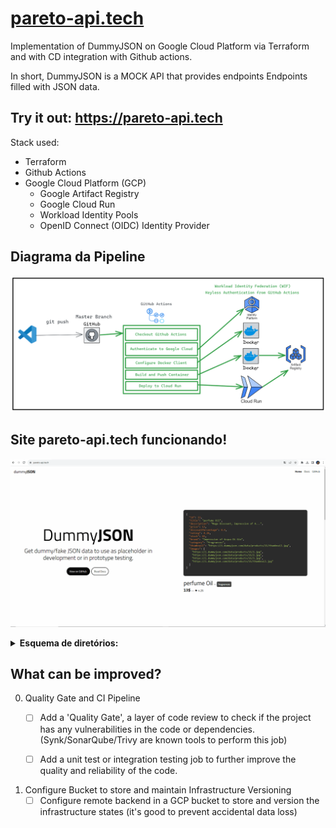 # [pareto-api.tech](https://pareto-api.tech)
Implementation of DummyJSON on Google Cloud Platform via Terraform and with CD integration with Github actions.

In short, DummyJSON is a MOCK API that provides endpoints Endpoints filled with JSON data.

Try it out: https://pareto-api.tech
---

Stack used:

- Terraform
- Github Actions
- Google Cloud Platform (GCP)
  - Google Artifact Registry
  - Google Cloud Run
  - Workload Identity Pools
  - OpenID Connect (OIDC) Identity Provider


## Diagrama da Pipeline
![Diagrama Github Actions](images\diagrama-png-1x.png)

## Site pareto-api.tech funcionando!
![Site pareto-api.tech funcionando](images\dummyjson-gif.gif)

<details>
<summary><strong>Esquema de diretórios:</strong></summary>
C:.
├───.github
│   └───workflows
├───DummyJSON
│   ├───config
│   ├───public
│   │   ├───css
│   │   │   └───mixin
│   │   ├───highlight.js
│   │   └───js
│   ├───src
│   │   ├───constants
│   │   ├───controllers
│   │   ├───data
│   │   │   └───images
│   │   │       └───products
│   │   │           ├───1
│   │   │           ├───2
│   │   │           ├───3
│   │   │           ├───...
│   │   │           ├───98
│   │   │           ├───99
│   │   │           └───100
│   │   ├───db
│   │   ├───helpers
│   │   ├───middleware
│   │   ├───models
│   │   ├───routes
│   │   └───utils
│   └───views
│       └───partials
└───terraform
    └───.terraform
        ├───modules
        │   └───gh_oidc
        │       ├───.github
        │       │   └───workflows
        │       ├───build
        │       ├───examples
        │       │   ├───gh-org-runner-mig-native-simple
        │       │   ├───gh-runner-gke-dind
        │       │   │   └───sample-manifests
        │       │   ├───gh-runner-gke-simple
        │       │   │   └───sample-manifests
        │       │   ├───gh-runner-mig-container-vm-dind
        │       │   ├───gh-runner-mig-container-vm-simple
        │       │   ├───gh-runner-mig-native-packer
        │       │   ├───gh-runner-mig-native-simple
        │       │   └───oidc-simple
        │       ├───modules
        │       │   ├───gh-oidc
        │       │   ├───gh-runner-gke
        │       │   ├───gh-runner-mig-container-vm
        │       │   └───gh-runner-mig-vm
        │       │       └───scripts
        │       └───test
        │           ├───fixtures
        │           │   ├───gh-runner-gke
        │           │   └───gh-runner-mig-container-vm
        │           ├───integration
        │           │   ├───gh-runner-gke
        │           │   │   └───controls
        │           │   ├───gh-runner-mig-container-vm
        │           │   │   └───controls
        │           │   └───oidc-simple
        │           └───setup
        └───providers
            └───registry.terraform.io
                └───hashicorp
                    ├───google
                    │   └───5.4.0
                    │       └───windows_amd64
                    └───google-beta
                        └───5.4.0
                            └───windows_amd64
</details>

## What can be improved?
0. Quality Gate and CI Pipeline
     - [ ] Add a 'Quality Gate', a layer of code review to check if the project has any vulnerabilities in the code or dependencies. (Synk/SonarQube/Trivy are known tools to perform this job)

     - [ ] Add a unit test or integration testing job to further improve the quality and reliability of the code.

1. Configure Bucket to store and maintain Infrastructure Versioning
     - [ ] Configure remote backend in a GCP bucket to store and version the infrastructure states (it's good to prevent accidental data loss)
